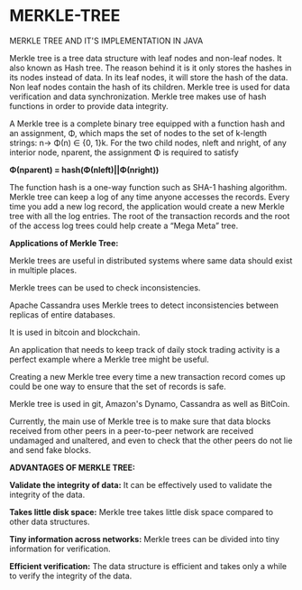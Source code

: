 # MERKLE-TREE
MERKLE TREE AND IT'S IMPLEMENTATION IN JAVA

Merkle tree is a tree data structure with leaf nodes and non-leaf nodes. It also known as Hash tree. The reason behind it is it only stores the hashes in its nodes instead of data. In its leaf nodes, it will store the hash of the data. Non leaf nodes contain the hash of its children. Merkle tree is used for data verification and data synchronization. Merkle tree makes use of hash functions in order to provide data integrity.

A Merkle tree is a complete binary tree equipped with a function hash and an assignment, Φ, which maps the set of nodes to the set of k-length strings: 
n→ Φ(n) ∈ {0, 1}k. For the two child nodes, nleft and nright, of any interior node, nparent, the assignment Φ is required to satisfy

**Φ(nparent) = hash(Φ(nleft)||Φ(nright))**

The function hash is a one-way function such as SHA-1 hashing algorithm.
Merkle tree can keep a log of any time anyone accesses the records. Every time you add a new log record, the application would create a new Merkle tree with all the log entries. The root of the transaction records and the root of the access log trees could help create a “Mega Meta” tree.

**Applications of Merkle Tree:**

Merkle trees are useful in distributed systems where same data should exist in multiple places.

Merkle trees can be used to check inconsistencies.

Apache Cassandra uses Merkle trees to detect inconsistencies between replicas of entire databases.

It is used in bitcoin and blockchain.

An application that needs to keep track of daily stock trading activity is a perfect example where a Merkle tree might be useful.

Creating a new Merkle tree every time a new transaction record comes up could be one way to ensure that the set of records is safe.

Merkle tree is used in git, Amazon's Dynamo, Cassandra as well as BitCoin.

Currently, the main use of Merkle tree is to make sure that data blocks received from other peers in a peer-to-peer network are received undamaged and unaltered, and even to check that the other peers do not lie and send fake blocks.

**ADVANTAGES OF MERKLE TREE:**

**Validate the integrity of data:** It can be effectively used to validate the integrity of the data.

**Takes little disk space:** Merkle tree takes little disk space compared to other data structures.

**Tiny information across networks:** Merkle trees can be divided into tiny information for verification.

**Efficient verification:** The data structure is efficient and takes only a while to verify the integrity of the data.


